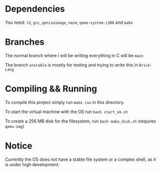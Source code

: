 # Dependencies
You need: `ld`, `gcc`, `genisoimage`, `nasm`, `qemu-system-i386` and `make`

# Branches
The normal branch where I will be writing everything in C will be `main`

The branch `unstable` is mostly for testing and trying to write this in `Brick-Lang` 

# Compiling && Running
To compile this project simply run `make iso` in this directory.

To start the virtual machine with the OS run `bash start_vm.sh` 

To create a 256 MB disk for the filesystem, run `bash make_disk.sh` (requires `qemu-img`)

# Notice
Currently the OS does not have a stable file system or a complex shell, as it is under high development.
